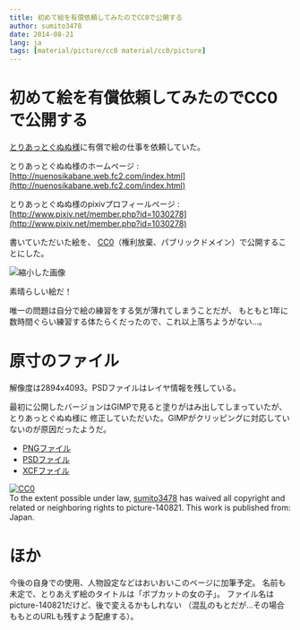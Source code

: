 ```yaml
---
title: 初めて絵を有償依頼してみたのでCC0で公開する
author: sumito3478
date: 2014-08-21
lang: ja
tags: [material/picture/cc0 material/cc0/picture]
---
```


# 初めて絵を有償依頼してみたのでCC0で公開する

[とりあっとぐぬぬ様](http://nuenosikabane.web.fc2.com/index.html)に有償で絵の仕事を依頼していた。

とりあっとぐぬぬ様のホームページ
:   [http://nuenosikabane.web.fc2.com/index.html](http://nuenosikabane.web.fc2.com/index.html)

とりあっとぐぬぬ様のpixivプロフィールページ
:   [http://www.pixiv.net/member.php?id=1030278](http://www.pixiv.net/member.php?id=1030278)

書いていただいた絵を、
[CC0](http://sciencecommons.jp/cc0/about)（権利放棄、パブリックドメイン）で公開することにした。

![縮小した画像](../annex/picture-140821-300x724.png)

素晴らしい絵だ！

唯一の問題は自分で絵の練習をする気が薄れてしまうことだが、
もともと1年に数時間ぐらい練習する体たらくだったので、これ以上落ちようがない…。

# 原寸のファイル

解像度は2894x4093。PSDファイルはレイヤ情報を残している。

最初に公開したバージョンはGIMPで見ると塗りがはみ出してしまっていたが、とりあっとぐぬぬ様に
修正していただいた。GIMPがクリッピングに対応していないのが原因だったようだ。

- [PNGファイル](../annex/picture-140821.png)
- [PSDファイル](../annex/picture-140821-1.psd)
- [XCFファイル](../annex/picture-140821-1.xcf)

<div class="notes">
<p xmlns:dct="http://purl.org/dc/terms/" xmlns:vcard="http://www.w3.org/2001/vcard-rdf/3.0#">
  <a rel="license"
     href="http://creativecommons.org/publicdomain/zero/1.0/">
    <img src="http://i.creativecommons.org/p/zero/1.0/88x31.png" style="border-style: none;" alt="CC0" />
  </a>
  <br />
  To the extent possible under law,
  <a rel="dct:publisher"
     href="http://sld.sumito3478.info/article/picture-140821.html">
    <span property="dct:title">sumito3478</span></a>
  has waived all copyright and related or neighboring rights to
  <span property="dct:title">picture-140821</span>.
This work is published from:
<span property="vcard:Country" datatype="dct:ISO3166"
      content="JP" about="http://sld.sumito3478.info/article/picture-140821.html">
  Japan</span>.
</p>
</div>

# ほか

今後の自身での使用、人物設定などはおいおいこのページに加筆予定。
名前も未定で、とりあえず絵のタイトルは「ボブカットの女の子」。
ファイル名はpicture-140821だけど、後で変えるかもしれない
（混乱のもとだが…その場合ももとのURLも残すよう配慮する）。


